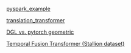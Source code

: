 

[pyspark_example](https://nbviewer.org/github/andreitsev/colab_examples/blob/main/pyspark_example.ipynb)

[translation_transformer](https://nbviewer.org/github/andreitsev/colab_examples/blob/main/translation_transformer.ipynb)

[DGL vs. pytorch geometric](https://nbviewer.org/github/andreitsev/colab_examples/blob/main/DGL%20vs.%20pytorch%20geometric.ipynb)

[Temporal Fusion Transformer (Stallion dataset)
](https://nbviewer.org/github/andreitsev/colab_examples/blob/main/Temporal%20Fusion%20Transformer%20%28Stallion%20dataset%29.ipynb#EDAandprocessing)